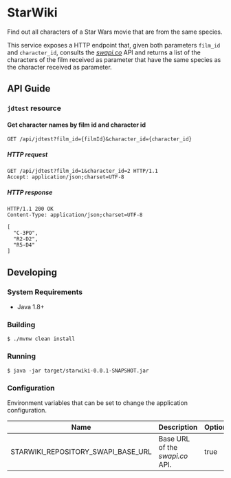 # StarWiki

Find out all characters of a Star Wars movie that are from the same species.

This service exposes a HTTP endpoint that, given both parameters `film_id` and `character_id`, consults the 
[*swapi.co*](https://swapi.co/) API and returns a list of the characters of the film received as parameter 
that have the same species as the character received as parameter.

## API Guide

### `jdtest` resource

#### Get character names by film id and character id

`GET /api/jdtest?film_id={filmId}&character_id={character_id}`

##### HTTP request

```
GET /api/jdtest?film_id=1&character_id=2 HTTP/1.1
Accept: application/json;charset=UTF-8
```

##### HTTP response

```
HTTP/1.1 200 OK
Content-Type: application/json;charset=UTF-8

[
  "C-3PO",
  "R2-D2",
  "R5-D4"
]
```

## Developing

### System Requirements

- Java 1.8+

### Building

```
$ ./mvnw clean install
```

### Running

```
$ java -jar target/starwiki-0.0.1-SNAPSHOT.jar
```

### Configuration

Environment variables that can be set to change the application configuration.

| Name | Description | Optional | Default |
| ---- | ----------- | -------- | ------- |
| STARWIKI_REPOSITORY_SWAPI_BASE_URL | Base URL of the *swapi.co* API. | true | https://swapi.co/api |
